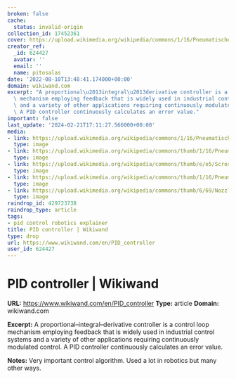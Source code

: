 ```yaml
---
broken: false
cache:
  status: invalid-origin
collection_id: 17452361
cover: https://upload.wikimedia.org/wikipedia/commons/1/16/Pneumatische_regelaar.jpg
creator_ref:
  _id: 624427
  avatar: ''
  email: ''
  name: pitosalas
date: '2022-08-10T13:48:41.174000+00:00'
domain: wikiwand.com
excerpt: "A proportional\u2013integral\u2013derivative controller is a control loop\
  \ mechanism employing feedback that is widely used in industrial control systems\
  \ and a variety of other applications requiring continuously modulated control.\
  \ A PID controller continuously calculates an error value."
important: false
last_update: '2024-02-21T17:11:27.566000+00:00'
media:
- link: https://upload.wikimedia.org/wikipedia/commons/1/16/Pneumatische_regelaar.jpg
  type: image
- link: https://upload.wikimedia.org/wikipedia/commons/thumb/1/16/Pneumatische_regelaar.jpg/640px-Pneumatische_regelaar.jpg
  type: image
- link: https://upload.wikimedia.org/wikipedia/commons/thumb/e/e5/Scross_helmsman.jpg/440px-Scross_helmsman.jpg
  type: image
- link: https://upload.wikimedia.org/wikipedia/commons/thumb/1/16/Pneumatische_regelaar.jpg/440px-Pneumatische_regelaar.jpg
  type: image
- link: https://upload.wikimedia.org/wikipedia/commons/thumb/6/69/Nozzle_and_flapper_proportional_controller.png/440px-Nozzle_and_flapper_proportional_controller.png
  type: image
raindrop_id: 429723738
raindrop_type: article
tags:
- pid control robotics explainer
title: PID controller | Wikiwand
type: drop
url: https://www.wikiwand.com/en/PID_controller
user_id: 624427
---
```


# PID controller | Wikiwand

**URL:** https://www.wikiwand.com/en/PID_controller
**Type:** article
**Domain:** wikiwand.com

**Excerpt:** A proportional–integral–derivative controller is a control loop mechanism employing feedback that is widely used in industrial control systems and a variety of other applications requiring continuously modulated control. A PID controller continuously calculates an error value.

**Notes:**
Very important control algorithm. Used a lot in robotics but many other ways.

